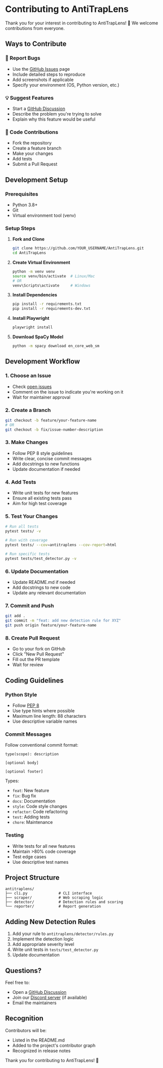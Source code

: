 # Contributing to AntiTrapLens

Thank you for your interest in contributing to AntiTrapLens! 🎉 We welcome contributions from everyone.

## Ways to Contribute

### 🐛 Report Bugs
- Use the [GitHub Issues](https://github.com/ahsan1o/AntiTrapLens/issues) page
- Include detailed steps to reproduce
- Add screenshots if applicable
- Specify your environment (OS, Python version, etc.)

### 💡 Suggest Features
- Start a [GitHub Discussion](https://github.com/ahsan1o/AntiTrapLens/discussions)
- Describe the problem you're trying to solve
- Explain why this feature would be useful

### 🔧 Code Contributions
- Fork the repository
- Create a feature branch
- Make your changes
- Add tests
- Submit a Pull Request

## Development Setup

### Prerequisites
- Python 3.8+
- Git
- Virtual environment tool (venv)

### Setup Steps

1. **Fork and Clone**
   ```bash
   git clone https://github.com/YOUR_USERNAME/AntiTrapLens.git
   cd AntiTrapLens
   ```

2. **Create Virtual Environment**
   ```bash
   python -m venv venv
   source venv/bin/activate  # Linux/Mac
   # OR
   venv\Scripts\activate     # Windows
   ```

3. **Install Dependencies**
   ```bash
   pip install -r requirements.txt
   pip install -r requirements-dev.txt
   ```

4. **Install Playwright**
   ```bash
   playwright install
   ```

5. **Download SpaCy Model**
   ```bash
   python -m spacy download en_core_web_sm
   ```

## Development Workflow

### 1. Choose an Issue
- Check [open issues](https://github.com/ahsan1o/AntiTrapLens/issues)
- Comment on the issue to indicate you're working on it
- Wait for maintainer approval

### 2. Create a Branch
```bash
git checkout -b feature/your-feature-name
# OR
git checkout -b fix/issue-number-description
```

### 3. Make Changes
- Follow PEP 8 style guidelines
- Write clear, concise commit messages
- Add docstrings to new functions
- Update documentation if needed

### 4. Add Tests
- Write unit tests for new features
- Ensure all existing tests pass
- Aim for high test coverage

### 5. Test Your Changes
```bash
# Run all tests
pytest tests/ -v

# Run with coverage
pytest tests/ --cov=antitraplens --cov-report=html

# Run specific tests
pytest tests/test_detector.py -v
```

### 6. Update Documentation
- Update README.md if needed
- Add docstrings to new code
- Update any relevant documentation

### 7. Commit and Push
```bash
git add .
git commit -m "feat: add new detection rule for XYZ"
git push origin feature/your-feature-name
```

### 8. Create Pull Request
- Go to your fork on GitHub
- Click "New Pull Request"
- Fill out the PR template
- Wait for review

## Coding Guidelines

### Python Style
- Follow [PEP 8](https://pep8.org/)
- Use type hints where possible
- Maximum line length: 88 characters
- Use descriptive variable names

### Commit Messages
Follow conventional commit format:
```
type(scope): description

[optional body]

[optional footer]
```

Types:
- `feat`: New feature
- `fix`: Bug fix
- `docs`: Documentation
- `style`: Code style changes
- `refactor`: Code refactoring
- `test`: Adding tests
- `chore`: Maintenance

### Testing
- Write tests for all new features
- Maintain >80% code coverage
- Test edge cases
- Use descriptive test names

## Project Structure

```
antitraplens/
├── cli.py              # CLI interface
├── scraper/            # Web scraping logic
├── detector/           # Detection rules and scoring
└── reporter/           # Report generation
```

## Adding New Detection Rules

1. Add your rule to `antitraplens/detector/rules.py`
2. Implement the detection logic
3. Add appropriate severity level
4. Write unit tests in `tests/test_detector.py`
5. Update documentation

## Questions?

Feel free to:
- Open a [GitHub Discussion](https://github.com/ahsan1o/AntiTrapLens/discussions)
- Join our [Discord server](https://discord.gg/antitraplens) (if available)
- Email the maintainers

## Recognition

Contributors will be:
- Listed in the README.md
- Added to the project's contributor graph
- Recognized in release notes

Thank you for contributing to AntiTrapLens! 🚀
